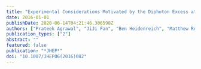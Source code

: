 ```yaml
---
title: "Experimental Considerations Motivated by the Diphoton Excess at the LHC"
date: 2016-01-01
publishDate: 2020-06-14T04:21:46.306598Z
authors: ["Prateek Agrawal", "JiJi Fan", "Ben Heidenreich", "Matthew Reece", "Matthew Strassler"]
publication_types: ["2"]
abstract: ""
featured: false
publication: "*JHEP*"
doi: "10.1007/JHEP06(2016)082"
---
```


